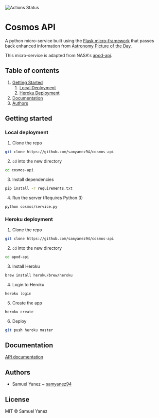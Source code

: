 ![Actions Status](https://github.com/samyanez94/cosmos-api/workflows/Run%20tests/badge.svg)

# Cosmos API

A python micro-service built using the [Flask micro-framework](http://flask.pocoo.org) that passes back enhanced information from [Astronomy Picture of the Day](https://apod.nasa.gov/apod/astropix.html).

This micro-service is adapted from NASA's [apod-api](https://github.com/nasa/apod-api).

## Table of contents
1. [Getting Started](#getting_started)
    1. [Local Deployment](#local_deployment)
    2. [Heroku Deployment](#heroku)
2. [Documentation](#documentation)
4. [Authors](#authors)

## Getting started <a name="getting_started"></a>

### Local deployment <a name="local_deployment"></a>

1. Clone the repo
```bash
git clone https://github.com/samyanez94/cosmos-api
```
2. `cd` into the new directory
```bash
cd cosmos-api
```
3. Install dependencies
```bash
pip install -r requirements.txt
```
4. Run the server (Requires Python 3)
```bash
python cosmos/service.py
```

### Heroku deployment <a name="heroku"></a>

1. Clone the repo
```bash
git clone https://github.com/samyanez94/cosmos-api
```
2. `cd` into the new directory
```bash
cd apod-api
```
3. Install Heroku
```bash
brew install heroku/brew/heroku
```
4. Login to Heroku
```bash
heroku login
```
5. Create the app
```bash
heroku create
```
6. Deploy
```bash
git push heroku master
```

## Documentation <a name="documentation"></a>

[API documentation](https://documenter.getpostman.com/view/4492878/SVYnRLcm?version=latest)

## Authors <a name="authors"></a>
* Samuel Yanez ~ [samyanez94](https://github.com/samyanez94)

## License

MIT © Samuel Yanez

